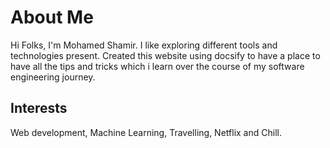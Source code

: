 # About Me

Hi Folks, I'm Mohamed Shamir. I like exploring different tools and technologies present. Created this website using docsify to have a place to have all the tips and tricks which i learn over the course of my software engineering journey.

## Interests
Web development, Machine Learning, Travelling, Netflix and Chill.